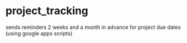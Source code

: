 # project_tracking
sends reminders 2 weeks and a month in advance for project due dates (using google apps scripts)

